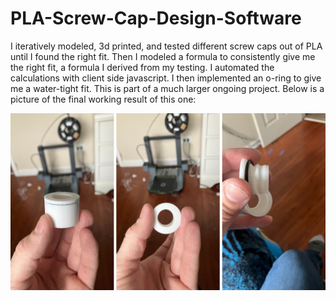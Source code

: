 # PLA-Screw-Cap-Design-Software
I iteratively modeled, 3d printed, and tested different screw caps out of PLA until I found the right fit. Then I modeled a formula to consistently give me the right fit, a formula I derived from my testing. I automated the calculations with client side javascript. I then implemented an o-ring to give me a water-tight fit. This is part of a much larger ongoing project. Below is a picture of the final working result of this one:

![screw cao image](https://github.com/thomas-c-webdev/PLA-Screw-Cap-Design-Software/blob/main/PLA-water-cap-seal.png)
